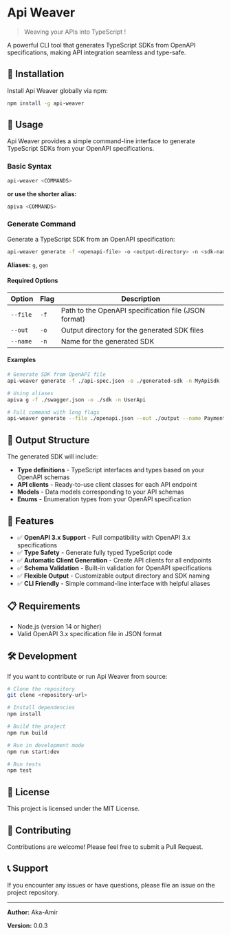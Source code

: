 # Api Weaver

> Weaving your APIs into TypeScript !

A powerful CLI tool that generates TypeScript SDKs from OpenAPI specifications, making API integration seamless and type-safe.

## 🚀 Installation

Install Api Weaver globally via npm:

```bash
npm install -g api-weaver
```

## 📖 Usage

Api Weaver provides a simple command-line interface to generate TypeScript SDKs from your OpenAPI specifications.

### Basic Syntax

```bash
api-weaver <COMMANDS>
```

**or use the shorter alias:**

```bash
apiva <COMMANDS>
```

### Generate Command

Generate a TypeScript SDK from an OpenAPI specification:

```bash
api-weaver generate -f <openapi-file> -o <output-directory> -n <sdk-name>
```

**Aliases:** `g`, `gen`

#### Required Options

| Option | Flag | Description |
|--------|------|-------------|
| `--file` | `-f` | Path to the OpenAPI specification file (JSON format) |
| `--out` | `-o` | Output directory for the generated SDK files |
| `--name` | `-n` | Name for the generated SDK |

#### Examples

```bash
# Generate SDK from OpenAPI file
api-weaver generate -f ./api-spec.json -o ./generated-sdk -n MyApiSdk

# Using aliases
apiva g -f ./swagger.json -o ./sdk -n UserApi

# Full command with long flags
api-weaver generate --file ./openapi.json --out ./output --name PaymentAPI
```

## 📁 Output Structure

The generated SDK will include:

- **Type definitions** - TypeScript interfaces and types based on your OpenAPI schemas
- **API clients** - Ready-to-use client classes for each API endpoint
- **Models** - Data models corresponding to your API schemas
- **Enums** - Enumeration types from your OpenAPI specification

## 🔧 Features

- ✅ **OpenAPI 3.x Support** - Full compatibility with OpenAPI 3.x specifications
- ✅ **Type Safety** - Generate fully typed TypeScript code
- ✅ **Automatic Client Generation** - Create API clients for all endpoints
- ✅ **Schema Validation** - Built-in validation for OpenAPI specifications
- ✅ **Flexible Output** - Customizable output directory and SDK naming
- ✅ **CLI Friendly** - Simple command-line interface with helpful aliases

## 📋 Requirements

- Node.js (version 14 or higher)
- Valid OpenAPI 3.x specification file in JSON format

## 🛠️ Development

If you want to contribute or run Api Weaver from source:

```bash
# Clone the repository
git clone <repository-url>

# Install dependencies
npm install

# Build the project
npm run build

# Run in development mode
npm run start:dev

# Run tests
npm test
```

## 📝 License

This project is licensed under the MIT License.

## 🤝 Contributing

Contributions are welcome! Please feel free to submit a Pull Request.

## 📞 Support

If you encounter any issues or have questions, please file an issue on the project repository.

---

**Author:** Aka-Amir

**Version:** 0.0.3